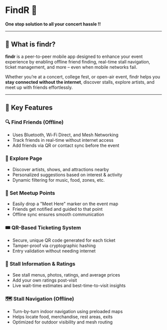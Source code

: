# FindR 🎵  
**One stop solution to all your concert hassle !!**

---

## 📱 What is findr?

**findr** is a peer-to-peer mobile app designed to enhance your event experience by enabling offline friend finding, real-time stall navigation, ticket management, and more – even when mobile networks fail.

Whether you’re at a concert, college fest, or open-air event, findr helps you **stay connected without the internet**, discover stalls, explore artists, and meet up with friends effortlessly.

---

## 🚀 Key Features

### 🔍 Find Friends (Offline)
- Uses Bluetooth, Wi-Fi Direct, and Mesh Networking
- Track friends in real-time without internet access
- Add friends via QR or contact sync before the event

### 🧭 Explore Page
- Discover artists, shows, and attractions nearby
- Personalized suggestions based on interest & activity
- Dynamic filtering for music, food, zones, etc.

### 📍 Set Meetup Points
- Easily drop a "Meet Here" marker on the event map
- Friends get notified and guided to that point
- Offline sync ensures smooth communication

### 🎟️ QR-Based Ticketing System
- Secure, unique QR code generated for each ticket
- Tamper-proof via cryptographic hashing
- Entry validation without needing internet

### 🍟 Stall Information & Ratings
- See stall menus, photos, ratings, and average prices
- Add your own ratings post-visit
- Live wait-time estimates and best-time-to-visit insights

### 🗺️ Stall Navigation (Offline)
- Turn-by-turn indoor navigation using preloaded maps
- Helps locate food, merchandise, rest areas, exits
- Optimized for outdoor visibility and mesh routing
